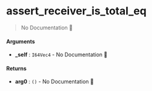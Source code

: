 # assert\_receiver\_is\_total\_eq

> No Documentation 🚧

#### Arguments

- **\_self** : `I64Vec4` \- No Documentation 🚧

#### Returns

- **arg0** : `()` \- No Documentation 🚧